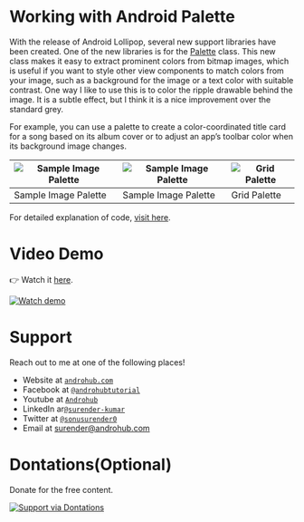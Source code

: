 # Working with Android Palette
With the release of Android Lollipop, several new support libraries have been created. One of the new libraries is for the [Palette](https://developer.android.com/training/material/palette-colors.html) class. This new class makes it easy to extract prominent colors from bitmap images, which is useful if you want to style other view components to match colors from your image, such as a background for the image or a text color with suitable contrast. One way I like to use this is to color the ripple drawable behind the image. It is a subtle effect, but I think it is a nice improvement over the standard grey.

For example, you can use a palette to create a color-coordinated title card for a song based on its album cover or to adjust an app’s toolbar color when its background image changes.

![Sample Image Palette](https://i0.wp.com/www.androhub.com/wp-content/uploads/2017/03/photo_palette.jpg?resize=576%2C1024) | ![Sample Image Palette](https://i1.wp.com/www.androhub.com/wp-content/uploads/2017/03/house_palette.jpg?resize=576%2C1024) | ![Grid Palette](https://i1.wp.com/www.androhub.com/wp-content/uploads/2017/03/grid_palette.jpg?resize=576%2C1024)
---|---|---
Sample Image Palette | Sample Image Palette | Grid Palette

For detailed explanation of code, [visit here](http://www.androhub.com/android-working-palette/).

# Video Demo
👉 Watch it <a href="https://youtu.be/iX6Nq-yYT4k">here</a>.
<br>

[![Watch demo](http://i3.ytimg.com/vi/iX6Nq-yYT4k/hqdefault.jpg)](https://youtu.be/iX6Nq-yYT4k)

# Support
Reach out to me at one of the following places!

- Website at <a href="http://www.androhub.com/" target="_blank">`androhub.com`</a>
- Facebook at <a href="https://www.facebook.com/androhubtutorial/" target="_blank">`@androhubtutorial`</a>
- Youtube at <a href="https://www.youtube.com/channel/UCHJh3E9mtRzbM3WVVl9glJg" target="_blank">`Androhub`</a>
- LinkedIn ar<a href="https://www.linkedin.com/in/surender-kumar-681472a8?originalSubdomain=in" target="_blank">`@surender-kumar`</a>
- Twitter at <a href="https://twitter.com/sonusurender0/" target="_blank">`@sonusurender0`</a>
- Email at surender@androhub.com

# Dontations(Optional)
Donate for the free content.
<br>

[![Support via Dontations](https://www.paypalobjects.com/en_GB/i/btn/btn_donateCC_LG.gif)](https://www.paypal.com/cgi-bin/webscr?cmd=_donations&business=sonu.surendra0%40gmail.com&currency_code=USD&source=url)
